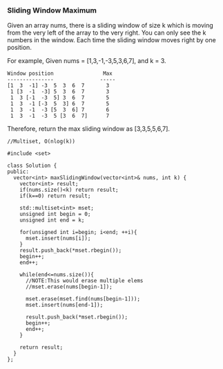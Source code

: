 ### Sliding Window Maximum

Given an array nums, there is a sliding window of size k which is moving from the very left of the array to the very right. You can only see the k numbers in the window. Each time the sliding window moves right by one position.

For example,
Given nums = [1,3,-1,-3,5,3,6,7], and k = 3.

```
Window position                Max
---------------               -----
[1  3  -1] -3  5  3  6  7       3
 1 [3  -1  -3] 5  3  6  7       3
 1  3 [-1  -3  5] 3  6  7       5
 1  3  -1 [-3  5  3] 6  7       5
 1  3  -1  -3 [5  3  6] 7       6
 1  3  -1  -3  5 [3  6  7]      7
```

Therefore, return the max sliding window as [3,3,5,5,6,7].


```
//Multiset, O(nlog(k))

#include <set>

class Solution {
public:
  vector<int> maxSlidingWindow(vector<int>& nums, int k) {
    vector<int> result;
    if(nums.size()<k) return result;
    if(k==0) return result;

    std::multiset<int> mset;
    unsigned int begin = 0;
    unsigned int end = k;

    for(unsigned int i=begin; i<end; ++i){
      mset.insert(nums[i]);
    }
    result.push_back(*mset.rbegin());
    begin++;
    end++;

    while(end<=nums.size()){
      //NOTE:This would erase multiple elems
      //mset.erase(nums[begin-1]);
      
      mset.erase(mset.find(nums[begin-1]));
      mset.insert(nums[end-1]);

      result.push_back(*mset.rbegin());
      begin++;
      end++;
    }

    return result;
  }
};
```